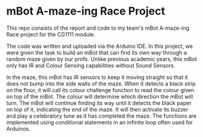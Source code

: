 # mBot A-maze-ing Race Project

This repo consists of the report and code to my team's mBot A-maze-ing Race project for the CG1111 module.

The code was written and uploaded via the Arduino IDE. In this project, we were given the task to build an mBot that can find its own way through a random maze given by our profs. Unlike previous academic years, this mBot only has IR and Colour Sensing capabilities without Sound Sensors.

In the maze, this mBot has IR sensors to keep it moving straight so that it does not bump into the side walls of the maze. When it detects a black strip on the floor, it will call its colour challenge function to read the colour given on top of the mBot. The colour will determine which direction the mBot will turn. The mBot will continue finding its way until it detects the black paper on top of it, indicating the end of the maze. It will then activate its buzzer and play a celebratory tune as it has completed the maze. The functions are implemented using conditional statements in an infinite loop often used for Arduinos.
